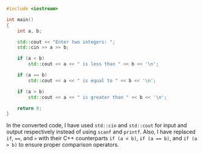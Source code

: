 ```cpp
#include <iostream>

int main()
{
    int a, b;

    std::cout << "Enter two integers: ";
    std::cin >> a >> b;

    if (a < b)
        std::cout << a << " is less than " << b << '\n';

    if (a == b)
        std::cout << a << " is equal to " << b << '\n';

    if (a > b)
        std::cout << a << " is greater than " << b << '\n';

    return 0;
}
```
In the converted code, I have used `std::cin` and `std::cout` for input and output respectively instead of using `scanf` and `printf`. Also, I have replaced `if`, `==`, and `>` with their C++ counterparts `if (a < b)`, `if (a == b)`, and `if (a > b)` to ensure proper comparison operators.
